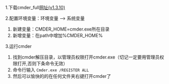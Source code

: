 1.下载cmder_full[网址(v1.3.10)](https://github.com/cmderdev/cmder/releases/download/v1.3.10/cmder.7z)

2.配置环境变量：环境变量 –> 系统变量
  1. 新建变量：CMDER_HOME=cmder.exe所在目录
  2. 新增变量：在path中增加%CMDER_HOME%

3.运行cmder
  1. 找到cmder解压目录，以管理员权限打开cmder.exe（切记一定要用管理员权限打开,否则下条命令无效）
  2. 命令行输入 ``` Cmder.exe /REGISTER ALL ```
  3. 然后可以愉快的的在任何文件夹右键打开cmder了
